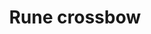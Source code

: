 ---
layout: item
title: Rune crossbow
item-id: 9185
datatable: true
id: 9185
name: "Rune crossbow"
members: true
lowalch: 6480
highalch: 9720
examine: "A runite crossbow."
monsters:
  - id: 3162
    name: "Kree'arra"
    members: true
    combat_level: 580
    wiki_url: "https://oldschool.runescape.wiki/w/Kree'arra"
    drops:
      - quantity: "1"
        rarity: 0.06299212598425197
    image: "https://oldschool.runescape.wiki/images/f/fd/Kree%27arra.png?65c34"
  - id: 6618
    name: "Crazy archaeologist"
    members: true
    combat_level: 204
    wiki_url: "https://oldschool.runescape.wiki/w/Crazy_archaeologist"
    drops:
      - quantity: "2"
        rarity: 0.0390625
    image: ""
---